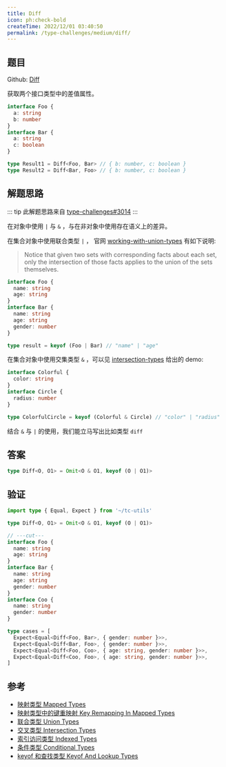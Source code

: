 ```yaml
---
title: Diff
icon: ph:check-bold
createTime: 2022/12/01 03:40:50
permalink: /type-challenges/medium/diff/
---
```


## 题目

Github: [Diff](https://github.com/type-challenges/type-challenges/blob/main/questions/00645-medium-diff/)

获取两个接口类型中的差值属性。

```ts
interface Foo {
  a: string
  b: number
}
interface Bar {
  a: string
  c: boolean
}

type Result1 = Diff<Foo, Bar> // { b: number, c: boolean }
type Result2 = Diff<Bar, Foo> // { b: number, c: boolean }
```

## 解题思路

::: tip 此解题思路来自 [type-challenges#3014](https://github.com/type-challenges/type-challenges/issues/3014)
:::

在对象中使用 `|` 与 `&` ，与在非对象中使用存在语义上的差异。

在集合对象中使用联合类型 `|` ，
官网 [working-with-union-types](https://www.typescriptlang.org/docs/handbook/2/everyday-types.html#working-with-union-types) 有如下说明:

> Notice that given two sets with corresponding facts about each set, only the intersection of those facts applies to the union of the sets themselves.

```ts
interface Foo {
  name: string
  age: string
}
interface Bar {
  name: string
  age: string
  gender: number
}

type result = keyof (Foo | Bar) // "name" | "age"
```

在集合对象中使用交集类型 `&` ，可以见 [intersection-types](https://www.typescriptlang.org/docs/handbook/2/objects.html#intersection-types) 给出的 demo:

```ts
interface Colorful {
  color: string
}
interface Circle {
  radius: number
}

type ColorfulCircle = keyof (Colorful & Circle) // "color" | "radius"
```

结合 `&` 与 `|` 的使用，我们能立马写出比如类型 `diff`

## 答案

```ts
type Diff<O, O1> = Omit<O & O1, keyof (O | O1)>
```

## 验证

```ts twoslash
import type { Equal, Expect } from '~/tc-utils'

type Diff<O, O1> = Omit<O & O1, keyof (O | O1)>

// ---cut---
interface Foo {
  name: string
  age: string
}
interface Bar {
  name: string
  age: string
  gender: number
}
interface Coo {
  name: string
  gender: number
}

type cases = [
  Expect<Equal<Diff<Foo, Bar>, { gender: number }>>,
  Expect<Equal<Diff<Bar, Foo>, { gender: number }>>,
  Expect<Equal<Diff<Foo, Coo>, { age: string, gender: number }>>,
  Expect<Equal<Diff<Coo, Foo>, { age: string, gender: number }>>,
]
```

## 参考

- [映射类型 Mapped Types](https://www.typescriptlang.org/docs/handbook/2/mapped-types.html)
- [映射类型中的键重映射 Key Remapping In Mapped Types](https://www.typescriptlang.org/docs/handbook/release-notes/typescript-4-1.html#key-remapping-in-mapped-types)
- [联合类型 Union Types](https://www.typescriptlang.org/docs/handbook/2/everyday-types.html#union-types)
- [交叉类型 Intersection Types](https://www.typescriptlang.org/docs/handbook/2/objects.html#intersection-types)
- [索引访问类型 Indexed Types](https://www.typescriptlang.org/docs/handbook/2/indexed-access-types.html)
- [条件类型 Conditional Types](https://www.typescriptlang.org/docs/handbook/2/conditional-types.html)
- [keyof 和查找类型 Keyof And Lookup Types](https://www.typescriptlang.org/docs/handbook/release-notes/typescript-2-1.html#keyof-and-lookup-types)
